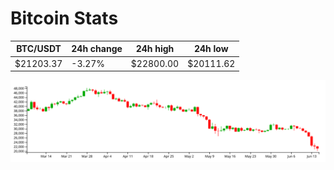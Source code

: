 # Bitcoin Stats

BTC/USDT|24h change|24h high|24h low|
|---|---|---|---|
|$21203.37|-3.27%|$22800.00|$20111.62|

<img src="./chart.svg">
